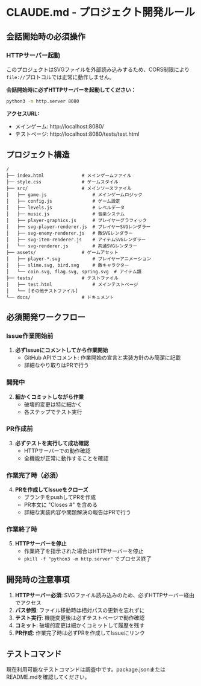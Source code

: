 # CLAUDE.md - プロジェクト開発ルール

## 会話開始時の必須操作

### HTTPサーバー起動
このプロジェクトはSVGファイルを外部読み込みするため、CORS制限により`file://`プロトコルでは正常に動作しません。

**会話開始時に必ずHTTPサーバーを起動してください：**

```bash
python3 -m http.server 8080
```

**アクセスURL:**
- メインゲーム: http://localhost:8080/
- テストページ: http://localhost:8080/tests/test.html

## プロジェクト構造

```
/
├── index.html              # メインゲームファイル
├── style.css               # ゲームスタイル
├── src/                    # メインソースファイル
│   ├── game.js                 # メインゲームロジック
│   ├── config.js               # ゲーム設定
│   ├── levels.js               # レベルデータ
│   ├── music.js                # 音楽システム
│   ├── player-graphics.js      # プレイヤーグラフィック
│   ├── svg-player-renderer.js  # プレイヤーSVGレンダラー
│   ├── svg-enemy-renderer.js   # 敵SVGレンダラー
│   ├── svg-item-renderer.js    # アイテムSVGレンダラー
│   └── svg-renderer.js         # 共通SVGレンダラー
├── assets/                 # ゲームアセット
│   ├── player-*.svg            # プレイヤーアニメーション
│   ├── slime.svg, bird.svg     # 敵キャラクター
│   └── coin.svg, flag.svg, spring.svg  # アイテム類
├── tests/                  # テストファイル
│   ├── test.html               # メインテストページ
│   └── [その他テストファイル]
└── docs/                   # ドキュメント
```

## 必須開発ワークフロー

### Issue作業開始前
1. **必ずIssueにコメントしてから作業開始**
   - GitHub APIでコメント: 作業開始の宣言と実装方針のみ簡潔に記載
   - 詳細なやり取りはPRで行う

### 開発中  
2. **細かくコミットしながら作業**
   - 破壊的変更は特に細かく
   - 各ステップでテスト実行

### PR作成前
3. **必ずテストを実行して成功確認**
   - HTTPサーバーでの動作確認
   - 全機能が正常に動作することを確認

### 作業完了時（必須）
4. **PRを作成してIssueをクローズ**
   - ブランチをpushしてPRを作成
   - PR本文に "Closes #<issue-number>" を含める
   - 詳細な実装内容や問題解決の報告はPRで行う

### 作業終了時
5. **HTTPサーバーを停止**
   - 作業終了を指示された場合はHTTPサーバーを停止
   - `pkill -f "python3 -m http.server"` でプロセス終了

## 開発時の注意事項

1. **HTTPサーバー必須**: SVGファイル読み込みのため、必ずHTTPサーバー経由でアクセス
2. **パス参照**: ファイル移動時は相対パスの更新を忘れずに
3. **テスト実行**: 機能変更後は必ずテストページで動作確認
4. **コミット**: 破壊的変更は細かくコミットして履歴を残す
5. **PR作成**: 作業完了時は必ずPRを作成してIssueにリンク

## テストコマンド

現在利用可能なテストコマンドは調査中です。package.jsonまたはREADME.mdを確認してください。